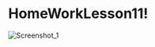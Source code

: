 # HomeWorkLesson11!
![Screenshot_1](https://user-images.githubusercontent.com/30008212/111329702-e4b73280-86a1-11eb-836d-06190df66401.jpg)
